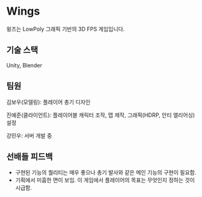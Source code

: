 # Wings
윙즈는 LowPoly 그래픽 기반의 3D FPS 게임입니다.

## 기술 스택
Unity, Blender

## 팀원
김보우(모델링): 플레이어 총기 디자인

진예준(클라이언트): 플레이어블 캐릭터 조작, 맵 제작, 그래픽(HDRP, 안티 앨리어싱) 설정

강민우: 서버 개발 중

## 선배들 피드백
- 구현된 기능의 퀄리티는 매우 좋으나 총기 발사와 같은 메인 기능의 구현이 필요함.
- 기획에서 미흡한 면이 보임. 이 게임에서 플레이어의 목표는 무엇인지 정하는 것이 시급함.
